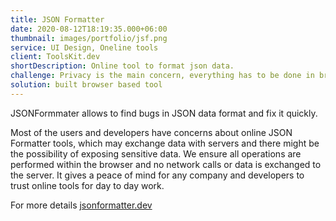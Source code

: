 ```yaml
---
title: JSON Formatter
date: 2020-08-12T18:19:35.000+06:00
thumbnail: images/portfolio/jsf.png
service: UI Design, Oneline tools
client: ToolsKit.dev
shortDescription: Online tool to format json data.
challenge: Privacy is the main concern, everything has to be done in browser
solution: built browser based tool
---
```


JSONFormmater allows to find bugs in JSON data format and fix it quickly.

Most of the users and developers have concerns about online JSON Formatter tools, which may exchange data with servers and there might be the possibility of exposing sensitive data. We ensure all operations are performed within the browser and no network calls or data is exchanged to the server.
It gives a peace of mind for any company and developers to trust online tools for day to day work.

For more details
[jsonformatter.dev](https://jsonformatter.dev/)
